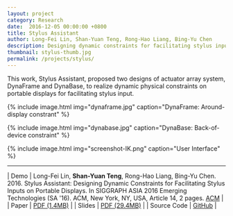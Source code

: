 ```yaml
---
layout: project
category: Research
date:  2016-12-05 00:00:00 +0800
title: Stylus Assistant
author: Long-Fei Lin, Shan-Yuan Teng, Rong-Hao Liang, Bing-Yu Chen
description: Designing dynamic constraints for facilitating stylus inputs on portable displays.
thumbnail: stylus-thumb.jpg
permalink: /projects/stylus/
---
```


This work, Stylus Assistant, proposed two designs of actuator array system, DynaFrame and DynaBase, to realize dynamic physical constraints on portable displays for facilitating stylus input.

{% include image.html
           img="dynaframe.jpg"
           caption="DynaFrame: Around-display constrant" %}

{% include image.html
           img="dynabase.jpg"
           caption="DynaBase: Back-of-device constraint" %}

{% include image.html
           img="screenshot-IK.png"
           caption="User Interface" %}

---

| Demo | Long-Fei Lin, **Shan-Yuan Teng**, Rong-Hao Liang, Bing-Yu Chen. 2016. Stylus Assistant: Designing Dynamic Constraints for Facilitating Stylus Inputs on Portable Displays. In SIGGRAPH ASIA 2016 Emerging Technologies (SA '16). ACM, New York, NY, USA, Article 14, 2 pages. [ACM](https://doi.org/10.1145/2988240.2988255) | 
| Paper | [PDF (1.4MB)](SA16SA_v2.pdf) |
| Slides | [PDF (29.4MB)](siggraph_asia_etech_final.pdf) |
| Source Code | [GitHub](http://github.com/tanyuan/Stylus-Assistant-Demo) |
